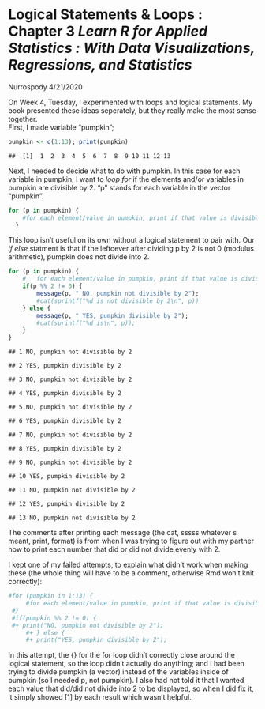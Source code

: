 Logical Statements & Loops : Chapter 3 *Learn R for Applied Statistics :
With Data Visualizations, Regressions, and Statistics*
================
Nurrospody
4/21/2020

On Week 4, Tuesday, I experimented with loops and logical statements. My
book presented these ideas seperately, but they really make the most
sense together.  
First, I made variable “pumpkin”;

``` r
pumpkin <- c(1:13); print(pumpkin)
```

    ##  [1]  1  2  3  4  5  6  7  8  9 10 11 12 13

Next, I needed to decide what to do with pumpkin. In this case for each
variable in pumpkin, I want to *loop* *for* if the elements and/or
variables in pumpkin are divisible by 2. “p” stands for each variable in
the vector “pumpkin”.

``` r
for (p in pumpkin) {
    #for each element/value in pumpkin, print if that value is divisible by 2 
  }
```

This loop isn’t useful on its own without a logical statement to pair
with. Our *if else* statment is that if the leftoever after dividing p
by 2 is not 0 (modulus arithmetic), pumpkin does not divide into 2.

``` r
for (p in pumpkin) {
    #   for each element/value in pumpkin, print if that value is divisible by 2
    if(p %% 2 != 0) { 
        message(p, " NO, pumpkin not divisible by 2");
        #cat(sprintf("%d is not divisible by 2\n", p))
    } else {
        message(p, " YES, pumpkin divisible by 2");
        #cat(sprintf("%d is\n", p));
    }
}
```

    ## 1 NO, pumpkin not divisible by 2

    ## 2 YES, pumpkin divisible by 2

    ## 3 NO, pumpkin not divisible by 2

    ## 4 YES, pumpkin divisible by 2

    ## 5 NO, pumpkin not divisible by 2

    ## 6 YES, pumpkin divisible by 2

    ## 7 NO, pumpkin not divisible by 2

    ## 8 YES, pumpkin divisible by 2

    ## 9 NO, pumpkin not divisible by 2

    ## 10 YES, pumpkin divisible by 2

    ## 11 NO, pumpkin not divisible by 2

    ## 12 YES, pumpkin divisible by 2

    ## 13 NO, pumpkin not divisible by 2

The comments after printing each message (the cat, sssss whatever s
meant, print, format) is from when I was trying to figure out with my
partner how to print each number that did or did not divide evenly with
2.

I kept one of my failed attempts, to explain what didn’t work when
making these (the whole thing will have to be a comment, otherwise Rmd
won’t knit correctly):

``` r
#for (pumpkin in 1:13) {
     #for each element/value in pumpkin, print if that value is divisible by 2
 #}
 #if(pumpkin %% 2 != 0) { 
 #+ print("NO, pumpkin not divisible by 2");
     #+ } else {
     #+ print("YES, pumpkin divisible by 2");
```

In this attempt, the {} for the for loop didn’t correctly close around
the logical statement, so the loop didn’t actually do anything; and I
had been trying to divide pumpkin (a vector) instead of the variables
inside of pumpkin (so I needed p, not pumpkin). I also had not told it
that I wanted each value that did/did not divide into 2 to be displayed,
so when I did fix it, it simply showed \[1\] by each result which wasn’t
helpful.
